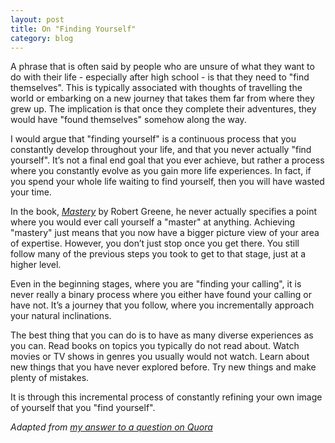 ```yaml
---
layout: post
title: On "Finding Yourself"
category: blog
---
```


A phrase that is often said by people who are unsure of what they want to do with their life - especially after high school - is that they need to "find themselves". This is typically associated with thoughts of travelling the world or embarking on a new journey that takes them far from where they grew up. The implication is that once they complete their adventures, they would have "found themselves" somehow along the way.

I would argue that "finding yourself" is a continuous process that you constantly develop throughout your life, and that you never actually "find yourself". It’s not a final end goal that you ever achieve, but rather a process where you constantly evolve as you gain more life experiences. In fact, if you spend your whole life waiting to find yourself, then you will have wasted your time.

In the book, *[Mastery](https://en.wikipedia.org/wiki/Mastery_%28book%29)* by Robert Greene, he never actually specifies a point where you would ever call yourself a "master" at anything. Achieving "mastery" just means that you now have a bigger picture view of your area of expertise. However, you don’t just stop once you get there. You still follow many of the previous steps you took to get to that stage, just at a higher level.

Even in the beginning stages, where you are "finding your calling", it is never really a binary process where you either have found your calling or have not. It’s a journey that you follow, where you incrementally approach your natural inclinations.

The best thing that you can do is to have as many diverse experiences as you can. Read books on topics you typically do not read about. Watch movies or TV shows in genres you usually would not watch. Learn about new things that you have never explored before. Try new things and make plenty of mistakes.

It is through this incremental process of constantly refining your own image of yourself that you "find yourself".

*Adapted from [my answer to a question on Quora](https://www.quora.com/How-did-you-know-when-you-found-yourself/answer/Paul-Le-2)*
